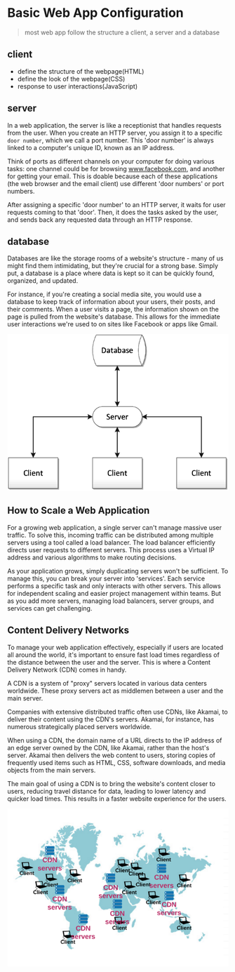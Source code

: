 # Basic Web App Configuration

> most web app follow the structure a client, a server and a database

## client

- define the structure of the webpage(HTML)
- define the look of the webpage(CSS)
- response to user interactions(JavaScript)

## server

In a web application, the server is like a receptionist that handles requests from the user.
When you create an HTTP server, you assign it to a specific `door number`, which we call a
port number. This 'door number' is always linked to a computer's unique ID, known as an IP address.

Think of ports as different channels on your computer for doing various tasks: one channel
could be for browsing www.facebook.com, and another for getting your email. This is doable
because each of these applications (the web browser and the email client) use different
'door numbers' or port numbers.

After assigning a specific 'door number' to an HTTP server, it waits for user requests
coming to that 'door'. Then, it does the tasks asked by the user, and sends back any requested
data through an HTTP response.

## database

Databases are like the storage rooms of a website's structure - many of us might find them intimidating,
but they're crucial for a strong base. Simply put, a database is a place where data is kept so it can
be quickly found, organized, and updated.

For instance, if you're creating a social media site, you would use a database to keep track of
information about your users, their posts, and their comments. When a user visits a page, the
information shown on the page is pulled from the website's database. This allows for the immediate
user interactions we're used to on sites like Facebook or apps like Gmail.

![client-server-database](../assets/client-server-database.png)

## How to Scale a Web Application

For a growing web application, a single server can't manage massive user traffic. To solve this,
incoming traffic can be distributed among multiple servers using a tool called a load balancer.
The load balancer efficiently directs user requests to different servers. This process uses a
Virtual IP address and various algorithms to make routing decisions.

As your application grows, simply duplicating servers won't be sufficient. To manage this, you
can break your server into 'services'. Each service performs a specific task and only interacts
with other servers. This allows for independent scaling and easier project management within teams.
But as you add more servers, managing load balancers, server groups, and services can get challenging.

## Content Delivery Networks

To manage your web application effectively, especially if users are located all around the world,
it's important to ensure fast load times regardless of the distance between the user and the server.
This is where a Content Delivery Network (CDN) comes in handy.

A CDN is a system of "proxy" servers located in various data centers worldwide. These proxy servers
act as middlemen between a user and the main server.

Companies with extensive distributed traffic often use CDNs, like Akamai, to deliver their content
using the CDN's servers. Akamai, for instance, has numerous strategically placed servers worldwide.

When using a CDN, the domain name of a URL directs to the IP address of an edge server owned by the CDN,
like Akamai, rather than the host's server. Akamai then delivers the web content to users, storing copies
of frequently used items such as HTML, CSS, software downloads, and media objects from the main servers.

The main goal of using a CDN is to bring the website's content closer to users, reducing travel distance
for data, leading to lower latency and quicker load times. This results in a faster website experience for the users.

![CDNs](../assets/cdn.png)
